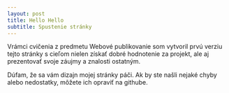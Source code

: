 ```yaml
---
layout: post
title: Hello Hello
subtitle: Spustenie stránky
---
```

Vrámci cvičenia z predmetu Webové publikovanie som vytvoril prvú verziu tejto stránky s cieľom nielen získať dobré hodnotenie za projekt, ale aj prezentovať svoje záujmy a znalosti ostatným.

Dúfam, že sa vám dizajn mojej stránky páči. Ak by ste našli nejaké chyby alebo nedostatky, môžete ich opraviť na githube.